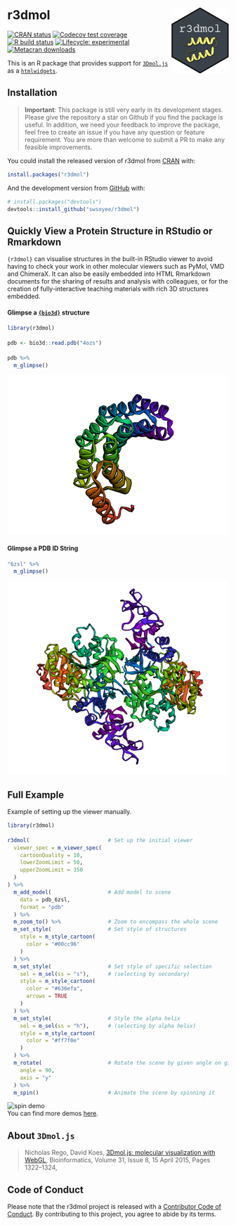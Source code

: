 
<!-- README.md is generated from README.Rmd. Please edit that file -->

# r3dmol <img src="man/figures/logo.png" align="right" height = 150/>

<!-- badges: start -->

[![CRAN
status](https://www.r-pkg.org/badges/version/r3dmol)](https://CRAN.R-project.org/package=r3dmol)
[![Codecov test
coverage](https://codecov.io/gh/swsoyee/r3dmol/branch/master/graph/badge.svg)](https://codecov.io/gh/swsoyee/r3dmol?branch=master)
[![R build
status](https://github.com/swsoyee/r3dmol/workflows/R-CMD-check/badge.svg)](https://github.com/swsoyee/r3dmol/actions)
[![Lifecycle:
experimental](https://img.shields.io/badge/lifecycle-experimental-orange.svg)](https://lifecycle.r-lib.org/articles/stages.html#experimental)
[![Metacran
downloads](https://cranlogs.r-pkg.org/badges/grand-total/r3dmol)](https://cran.r-project.org/package=r3dmol)
<!-- badges: end -->

This is an R package that provides support for
[`3Dmol.js`](https://3dmol.csb.pitt.edu/index.html) as a
[`htmlwidgets`](https://www.htmlwidgets.org/).

## Installation

> **Important**: This package is still very early in its development
> stages. Please give the repository a star on Github if you find the
> package is useful. In addition, we need your feedback to improve the
> package, feel free to create an issue if you have any question or
> feature requirement. You are more than welcome to submit a PR to make
> any feasible improvements.

You could install the released version of r3dmol from
[CRAN](https://CRAN.R-project.org) with:

``` r
install.packages("r3dmol")
```

And the development version from [GitHub](https://github.com/) with:

``` r
# install.packages("devtools")
devtools::install_github("swsoyee/r3dmol")
```

## Quickly View a Protein Structure in RStudio or Rmarkdown

`{r3dmol}` can visualise structures in the built-in RStudio viewer to
avoid having to check your work in other molecular viewers such as
PyMol, VMD and ChimeraX. It can also be easily embedded into HTML
Rmarkdown documents for the sharing of results and analysis with
colleagues, or for the creation of fully-interactive teaching materials
with rich 3D structures embedded.

#### Glimpse a [`{bio3d}`](http://thegrantlab.org/bio3d/) structure

``` r
library(r3dmol)

pdb <- bio3d::read.pdb("4ozs")

pdb %>% 
  m_glimpse()
```

![bio3d-preview](man/figures/bio3d-preview.png)

#### Glimpse a PDB ID String

``` r
"6zsl" %>% 
  m_glimpse()
```

![pdb-glimpse-example](man/figures/pdb_glimpse.png)

## Full Example

Example of setting up the viewer manually.

``` r
library(r3dmol)

r3dmol(                         # Set up the initial viewer
  viewer_spec = m_viewer_spec(
    cartoonQuality = 10,
    lowerZoomLimit = 50,
    upperZoomLimit = 350
  )
) %>%
  m_add_model(                  # Add model to scene
    data = pdb_6zsl,
    format = "pdb"
  ) %>%
  m_zoom_to() %>%               # Zoom to encompass the whole scene
  m_set_style(                  # Set style of structures
    style = m_style_cartoon(
      color = "#00cc96"
    )
  ) %>%
  m_set_style(                  # Set style of specific selection
    sel = m_sel(ss = "s"),      # (selecting by secondary)
    style = m_style_cartoon(
      color = "#636efa",
      arrows = TRUE
    )
  ) %>%
  m_set_style(                  # Style the alpha helix
    sel = m_sel(ss = "h"),      # (selecting by alpha helix)
    style = m_style_cartoon(
      color = "#ff7f0e"
    )
  ) %>%
  m_rotate(                     # Rotate the scene by given angle on given axis
    angle = 90,
    axis = "y"
  ) %>%
  m_spin()                      # Animate the scene by spinning it
```

![spin demo](man/figures/spin_demo.gif)  
You can find more demos
[here](https://swsoyee.github.io/r3dmol/articles/r3dmol.html).

## About `3Dmol.js`

> Nicholas Rego, David Koes, [3Dmol.js: molecular visualization with
> WebGL](https://academic.oup.com/bioinformatics/article/31/8/1322/213186),
> Bioinformatics, Volume 31, Issue 8, 15 April 2015, Pages 1322–1324,

## Code of Conduct

Please note that the r3dmol project is released with a [Contributor Code
of
Conduct](https://contributor-covenant.org/version/2/0/CODE_OF_CONDUCT.html).
By contributing to this project, you agree to abide by its terms.
